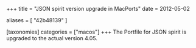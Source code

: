 +++
title = "JSON spirit version upgrade in MacPorts"
date = 2012-05-02

aliases = [
  "42b48139"
]

[taxonomies]
categories = ["macos"]
+++
The Portfile for JSON spirit is upgraded to the actual version 4.05.

